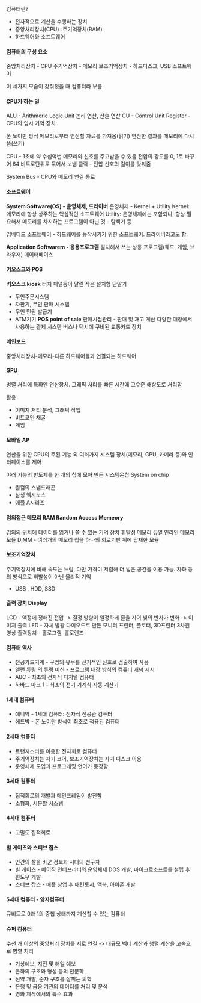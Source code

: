 컴퓨터란?
- 전자적으로 계산을 수행하는 장치
- 중앙처리장치(CPU)+주기억장치(RAM)
- 하드웨어와 소프트웨어

#### 컴퓨터의 구성 요소
중앙처리장치 - CPU
주기억장치 - 메모리
보조기억장치 - 하드디스크, USB
소프트웨어

이 세가지 모습이 갖춰졌을 때 컴퓨터라 부름

#### CPU가 하는 일
ALU - Arithmeric Logic Unit 논리 연산, 산술 연산
CU - Control Unit 
Register - CPU의 임시 기억 장치

폰 노이만 방식
메모리로부터 연산할 자료를 가져옴(읽기)
연산한 결과를 메모리에 다시 씀(쓰기)

CPU - 1초에  약 수십억번 메모리와 신호를 주고받을 수 있음
전압의 강도를 0, 1로 바꾸어 64 비트로단위로 묶어서 보냄
클럭 - 전압 신호의 길이를 맞춰줌

System Bus - CPU와 메모리 연결 통로

#### 소프트웨어
**System Software(OS) - 운영체제, 드라이버**
운영체제 - Kernel + Utility
Kernel: 메모리에 항상 상주하는 핵심적인 소프트웨어
Utility: 운영체제에는 포함되나, 항상 필요해서 메모리를 차지하는 프로그램이 아닌 것 - 탐색기 등

임베디드 소프트웨어 - 하드웨어를 동작시키기 위한 소프트웨어. 드라이버라고도 함.

**Application Softwarem - 응용프로그램**
설치해서 쓰는 상용 프로그램(웨드, 게임, 브라우저)
데이터베이스
#### 키오스크와 POS
**키오스크 kiosk**
터치 패널등이 달린 작은 설치형 단말기
- 무인주문시스템
- 자판기, 무인 판매 시스템
- 무인 민원 발급기
- ATM기기
**POS point of sale**
판매시점관리 - 판매 및 재고 계산
다양한 매장에서 사용하는 결제 시스템
버스나 택시에 구비된 교통카드 장치

#### 메인보드
중앙처리장치-메모리-다른 하드웨어들과 연결되는 하드웨어

#### GPU
병렬 처리에 특화엔 연산장치. 그래픽 처리를 빠른 시간에 고수준 해상도로 처리함

활용
- 이미지 처리 분석, 그래픽 작업
- 비트코인 채굴
- 게임

#### 모바일 AP
연산을 위한 CPU의 주된 기능 외 여러가지 시스템 장치(메모리, GPU, 카메라 등)와 인터페이스를 제어

야러 기능의 반도체를 한 개의 칩에 모아 만든 시스템온칩 System on chip
- 퀄컴의 스냄드래곤
- 삼성 엑시노스
- 애플 A시리즈

#### 임의접근 메모리 RAM Random Access Memeory
임의의 위치에 데이터를 읽거나 쓸 수 있는 기억 장치
휘발성 메모리
듀얼 인라인 메모리 모듈 DIMM - 여러개의 메모리 칩을 하나의 회로기판 위에 탑재한 모듈

#### 보조기억장치

주기억장치에 비해 속도는 느림, 다만 가격이 저렴해 더 넓은 공간을 이용 가능.
자화 등의 방식으로 휘발성이 아닌 물리적 기억
- USB , HDD, SSD

#### 출력 장치 Display

LCD - 액정에 정해진 전압 -> 결정 방향이 일정하게 줄을 지어 빛의 반사가 변화 -> 이미지 출력
LED - 자체 발광 다이오드로 만든 모니터
프린터, 플로터, 3D프린터
3차원 영상 출력장치 - 홀로그램, 홀로렌즈

#### 컴퓨터 역사
- 천공카드기계 - 구멍의 유무를 전기적인 신호로 검출하여 사용
- 앨런 튜링 의 튜링 머신 - 프로그램 내장 방식의 컴퓨터 개념 제시
- ABC - 최초의 전자식 디지털 컴퓨터
- 하바드 마크 1 - 최초의 전기 기계식 자동 계산기

#### 1세대 컴퓨터
- 애니악 - 1세대 컴퓨터: 전자식 진공관 컴퓨터
- 에드박 - 폰 노이만 방식이 최초로 적용된 컴퓨터

#### 2세대 컴퓨터
- 트랜지스터를 이용한 전자회로 컴퓨터
- 주기억장치는 자기 코어, 보조기억장치는 자기 디스크 이용
- 운영체제 도입과 프로그래밍 언어가 등장함

#### 3세대 컴퓨터
- 집적회로의 개발과 메인프레임이 발전함
- 소형화, 시분할 시스템

#### 4세대 컴퓨터
- 고밀도 집적회로

#### 빌 게이츠와 스티브 잡스
- 인간의 삶을 바꾼 정보화 시대의 선구자
- 빌 게이츠 - 베이직 인터프리터와 운영체제 DOS 개발, 마이크로소프트를 설립 후 윈도우 개발
- 스티브 잡스 - 애플 창업 후 매킨토시, 맥북, 아이폰 개발


#### 5세대 컴퓨터 - 양자컴퓨터
큐비트로 0과 1의 중첩 상태까지 계산할 수 있는 컴퓨터


#### 슈퍼 컴퓨터
수천 개 이상의 중앙처리 장치를 서로 연결 -> 대규모 벡터 계산과 행렬 계산을 고속으로 병렬 처리
- 기상예보, 지진 및 해일 예보
- 은하의 구조와 형성 등의 천문학
- 신약 개발, 준자 구조를 살피는 의학
- 은행 및 금융 기관의 데이터를 처리 및 분석
- 영화 제작에서의 특수 효과










